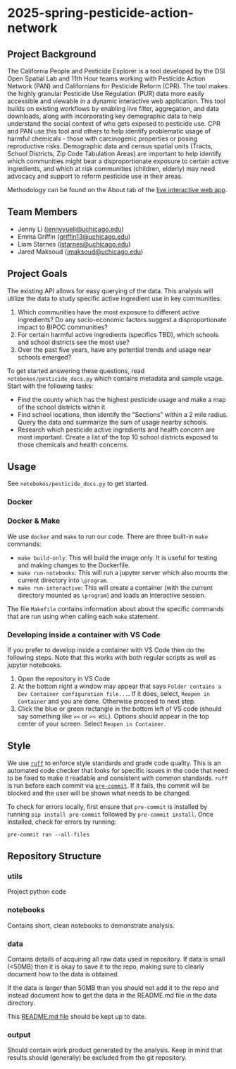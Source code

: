 # 2025-spring-pesticide-action-network

## Project Background
The California People and Pesticide Explorer is a tool developed by the DSI Open Spatial Lab and 11th Hour teams working with Pesticide Action Network (PAN) and Californians for Pesticide Reform (CPR). The tool makes the highly granular Pesticide Use Regulation (PUR) data more easily accessible and viewable in a dynamic interactive web application. This tool builds on existing workflows by enabling live filter, aggregation, and data downloads, along with incorporating key demographic data to help understand the social context of who gets exposed to pesticide use. CPR and PAN use this tool and others to help identify problematic usage of harmful chemicals - those with carcinogenic properties or posing reproductive risks. Demographic data and census spatial units (Tracts, School Districts, Zip Code Tabulation Areas) are important to help identify which communities might bear a disproportionate exposure to certain active ingredients, and which at risk communities (children, elderly) may need advocacy and support to reform pesticide use in their areas.

Methodology can be found on the About tab of the [live interactive web app](https://pesticideinfo.org/pesticide-maps/ca-pesticide-map).

## Team Members
- Jenny Li (jennyyueli@uchicago.edu)
- Emma Griffin (griffin13@uchicago.edu)
- Liam Starnes (lstarnes@uchicago.edu)
- Jared Maksoud (jmaksoud@uchicago.edu)

## Project Goals
The existing API allows for easy querying of the data. This analysis will utilize the data to study specific active ingredient use in key communities:

1. Which communities have the most exposure to different active ingredients? Do any socio-economic factors suggest a disproportionate impact to BIPOC communities?
2. For certain harmful active ingredients (specifics TBD), which schools and school districts see the most use?
3. Over the past five years, have any potential trends and usage near schools emerged? 

To get started answering these questions, read `notebokos/pesticide_docs.py` which contains metadata and sample usage. Start with the following tasks:
- Find the county which has the highest pesticide usage and make a map of the school districts within it
- Find school locations, then identify the "Sections" within a 2 mile radius. Query the data and summarize the sum of usage nearby schools.
- Research which pesticide active ingredients and health concern are most important. Create a list of the top 10 school districts exposed to those chemicals and health concerns. 
## Usage

See `notebokos/pesticide_docs.py` to get started.
### Docker

### Docker & Make

We use `docker` and `make` to run our code. There are three built-in `make` commands:

* `make build-only`: This will build the image only. It is useful for testing and making changes to the Dockerfile.
* `make run-notebooks`: This will run a jupyter server which also mounts the current directory into `\program`.
* `make run-interactive`: This will create a container (with the current directory mounted as `\program`) and loads an interactive session. 

The file `Makefile` contains information about about the specific commands that are run using when calling each `make` statement.

### Developing inside a container with VS Code

If you prefer to develop inside a container with VS Code then do the following steps. Note that this works with both regular scripts as well as jupyter notebooks.

1. Open the repository in VS Code
2. At the bottom right a window may appear that says `Folder contains a Dev Container configuration file...`. If it does, select, `Reopen in Container` and you are done. Otherwise proceed to next step. 
3. Click the blue or green rectangle in the bottom left of VS code (should say something like `><` or `>< WSL`). Options should appear in the top center of your screen. Select `Reopen in Container`.




## Style
We use [`ruff`](https://docs.astral.sh/ruff/) to enforce style standards and grade code quality. This is an automated code checker that looks for specific issues in the code that need to be fixed to make it readable and consistent with common standards. `ruff` is run before each commit via [`pre-commit`](https://pre-commit.com/). If it fails, the commit will be blocked and the user will be shown what needs to be changed.

To check for errors locally, first ensure that `pre-commit` is installed by running `pip install pre-commit` followed by `pre-commit install`. Once installed, check for errors by running:
```
pre-commit run --all-files
```

## Repository Structure

### utils
Project python code

### notebooks
Contains short, clean notebooks to demonstrate analysis.

### data

Contains details of acquiring all raw data used in repository. If data is small (<50MB) then it is okay to save it to the repo, making sure to clearly document how to the data is obtained.

If the data is larger than 50MB than you should not add it to the repo and instead document how to get the data in the README.md file in the data directory. 

This [README.md file](/data/README.md) should be kept up to date.

### output
Should contain work product generated by the analysis. Keep in mind that results should (generally) be excluded from the git repository.
